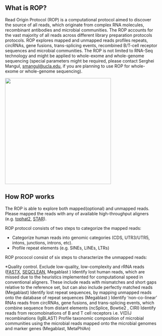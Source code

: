 ## What is ROP?

Read Origin Protocol (ROP) is a computational protocol aimed to discover the source of all reads, which originate from complex RNA molecules, recombinant antibodies and microbial communities. The ROP accounts for the vast majority of all reads across different library preparation protocols protocols. ROP explores mapped and unmapped reads profiles repeats, circRNAs, gene fusions, trans-splicing events, recombined B/T-cell receptor sequences and microbial communities.  The ROP is not limited to RNA-Seq technology and might be applied to whole-exome and whole-genome sequencing (special parameters might be required, please contact Serghei Mangul, smangul@ucla.edu, if you are planning to use ROP for whole-exome or whole-genome sequencing).


<img src="http://serghei.bioinformatics.ucla.edu/wp-content/uploads/sites/6/2015/10/rop.png" width="350">

## How ROP works

The ROP is able to explore both mapped(optional) and unmapped reads. Please mapped the reads with any of available high-throughput aligners (e.g. [tophat2](https://ccb.jhu.edu/software/tophat/index.shtml), [STAR](https://github.com/alexdobin/STAR)). 

ROP protocol consists of two steps to categorize the mapped reads:
* Categorize human reads into genomic categories (CDS, UTR3/UTR5, intons, junctions, introns, etc). 
* Profile repeat elements (e.g. SINEs, LINEs, LTRs)

ROP prococol consist of six steps to characterize the unmapped reads:

*Quality control. Exclude low-quality, low-complexity and rRNA reads ([FASTX](http://hannonlab.cshl.edu/fastx_toolkit/commandline.html), [SEQCLEAN](https://sourceforge.net/projects/seqclean/), Megablast )
Identify lost human reads, which are missed due to the heuristics implemented for computational speed in conventional aligners. These include reads with mismatches and short gaps relative to the reference set, but can also include perfectly matched reads (Megablast)
Identify lost repeat sequences, by mapping unmapped reads onto the database of repeat sequences (Megablast )
Identify ‘non-co-linear’ RNAs reads from circRNAs, gene fusions, and trans-splicing events, which combine sequence from distant elements (ncSplice, Bowtie2 , CIRI)
Identify reads from recomobinations of B and T cell receptors i.e. V(D)J recombinations (IgBLAST)
Profile taxonomic composition of microbial communities using the microbial reads mapped onto the microbial genomes and marker genes (Megablast, MetaPhlAn)